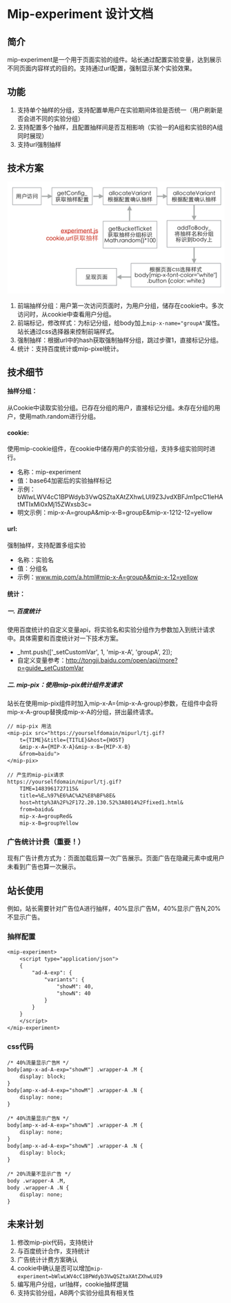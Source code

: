 # Mip-experiment 设计文档

## 简介
mip-experiment是一个用于页面实验的组件。站长通过配置实验变量，达到展示不同页面内容样式的目的。支持通过url配置，强制显示某个实验效果。

## 功能
1. 支持单个抽样的分组，支持配置单用户在实验期间体验是否统一（用户刷新是否会进不同的实验分组）
2. 支持配置多个抽样，且配置抽样间是否互相影响（实验一的A组和实验B的A组同时展现）
3. 支持url强制抽样

## 技术方案
![img](./mip-experiment-1.png)

1. 前端抽样分组：用户第一次访问页面时，为用户分组，储存在cookie中。多次访问时，从cookie中查看用户分组。
2. 前端标记，修改样式：为标记分组，给body加上`mip-x-name="groupA"`属性。站长通过css选择器来控制前端样式。
3. 强制抽样：根据url中的hash获取强制抽样分组，跳过步骤1，直接标记分组。
4. 统计：支持百度统计或mip-pixel统计。

## 技术细节
#### 抽样分组：
从Cookie中读取实验分组。已存在分组的用户，直接标记分组。未存在分组的用户，使用math.random进行分组。

#### cookie:
使用mip-cookie组件，在cookie中储存用户的实验分组，支持多组实验同时进行。  
    
- 名称：mip-experiment
- 值：base64加密后的实验抽样标记
- 示例：bWlwLWV4cC1BPWdyb3VwQSZtaXAtZXhwLUI9Z3JvdXBFJm1pcC1leHAtMTIxMi0xMj15ZWxsb3c=
- 明文示例：mip-x-A=groupA&mip-x-B=groupE&mip-x-1212-12=yellow

#### url:
强制抽样，支持配置多组实验  

- 名称：实验名
- 值：分组名
- 示例：www.mip.com/a.html#mip-x-A=groupA&mip-x-12=yellow

#### 统计：

##### 一. 百度统计
使用百度统计的自定义变量api，将实验名和实验分组作为参数加入到统计请求中。具体需要和百度统计对一下技术方案。  

- _hmt.push(['_setCustomVar', 1, 'mip-x-A', 'groupA', 2]);
- 自定义变量参考：http://tongji.baidu.com/open/api/more?p=guide_setCustomVar

##### 二. mip-pix：使用mip-pix统计组件发请求
站长在使用mip-pix组件时加入mip-x-A={mip-x-A-group}参数，在组件中会将mip-x-A-group替换成mip-x-A的分组，拼出最终请求。

```
// mip-pix 用法
<mip-pix src="https://yourselfdomain/mipurl/tj.gif?
    t={TIME}&title={TITLE}&host={HOST}
    &mip-x-A={MIP-X-A}&mip-x-B={MIP-X-B}
    &from=baidu">
</mip-pix>

// 产生的mip-pix请求
https://yourselfdomain/mipurl/tj.gif?
    TIME=1483961727115&
    title=%E…%97%E6%AC%A2%E8%BF%8E&
    host=http%3A%2F%2F172.20.130.52%3A8014%2Ffixed1.html&
    from=baidu&
    mip-x-A=groupRed&
    mip-x-B=groupYellow
```

### 广告统计计费（重要！）
现有广告计费方式为：页面加载后算一次广告展示。页面广告在隐藏元素中或用户未看到广告也算一次展示。


## 站长使用
例如，站长需要针对广告位A进行抽样，40%显示广告M，40%显示广告N,20%不显示广告。

### 抽样配置
```
<mip-experiment>
    <script type="application/json">
    {
        "ad-A-exp": {
            "variants": {
                "showM": 40,
                "showN": 40
            }
        }
    }
    </script>
</mip-experiment>
```
### css代码
```
/* 40%流量显示广告M */
body[amp-x-ad-A-exp="showM"] .wrapper-A .M {
    display: block;
}
body[amp-x-ad-A-exp="showM"] .wrapper-A .N {
    display: none;
}

/* 40%流量显示广告N */
body[amp-x-ad-A-exp="showN"] .wrapper-A .M {
    display: none;
}
body[amp-x-ad-A-exp="showN"] .wrapper-A .N {
    display: block;
}

/* 20%流量不显示广告 */
body .wrapper-A .M,
body .wrapper-A .N {
    display: none;
}
```

## 未来计划
1. 修改mip-pix代码，支持统计
2. 与百度统计合作，支持统计
3. 广告统计计费方案确认
3. cookie中确认是否可以增加`mip-experiment=bWlwLWV4cC1BPWdyb3VwQSZtaXAtZXhwLUI9`
4. 编写用户分组，url抽样，cookie抽样逻辑
5. 支持实验分组，AB两个实验分组具有相关性